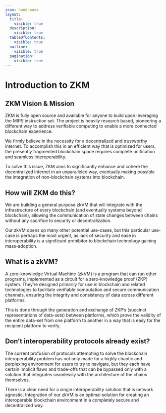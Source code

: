 ```yaml
---
icon: hand-wave
layout:
  title:
    visible: true
  description:
    visible: true
  tableOfContents:
    visible: true
  outline:
    visible: true
  pagination:
    visible: true
---
```


# Introduction to ZKM

## ZKM Vision & Mission

ZKM is fully open source and available for anyone to build upon leveraging the MIPS instruction set. The project is heavily research based, pioneering a different way to address verifiable computing to enable a more connected blockchain experience.

We firmly believe in the necessity for a decentralized and trustworthy internet. To accomplish this in an efficient way that is optimized for users, the presently fragmented blockchain space requires complete unification and seamless interoperability.

To solve this issue, ZKM aims to significantly enhance and cohere the decentralized internet in an unparalleled way, eventually making possible the integration of non-blockchain systems into blockchain.

## **How will ZKM do this?**

We are building a general purpose zkVM that will integrate with the infrastructure of every blockchain (and eventually systems beyond blockchain), allowing the communication of state changes between chains without any sacrifice to security or decentralization.&#x20;

Our zkVM opens up many other potential use-cases, but this particular use-case is perhaps the most urgent, as lack of security and ease in interoperability is a significant prohibitor to blockchain technology gaining mass-adoption.

## What is a zkVM?

A zero-knowledge Virtual Machine (zkVM) is a program that can run other programs, implemented as a circuit for a zero-knowledge proof (ZKP) system. They’re designed primarily for use in blockchain and related technologies to facilitate verifiable computation and secure communication channels, ensuring the integrity and consistency of data across different platforms.

This is done through the generation and exchange of ZKP’s (succinct representations of data-sets) between platforms, which prove the validity of the entire data-set from one platform to another in a way that is easy for the recipient platform to verify.

## Don’t interoperability protocols already exist?

The current profusion of protocols attempting to solve the blockchain interoperability problem has not only made for a highly chaotic and perplexing environment for users to try to navigate, but they each have certain implicit flaws and trade-offs that can be bypassed only with a solution that integrates seamlessly with the architecture of the chains themselves.

There is a clear need for a single interoperability solution that is network agnostic. Integration of our zkVM is an optimal solution for creating an interoperable blockchain environment in a completely secure and decentralized way.
